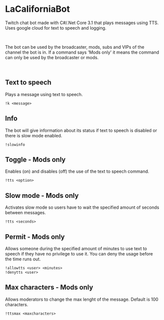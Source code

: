# LaCaliforniaBot

Twitch chat bot made with C#/.Net Core 3.1 that plays messages using TTS.
Uses google cloud for text to speech and logging.

<br>

The bot can be used by the broadcaster, mods, subs and VIPs of the channel the bot is in. If a command says 'Mods only' it means the command can only be used by the broadcaster or mods.

<br>

## Text to speech

Plays a message using text to speech.

```
!k <message>
```


## Info

The bot will give information about its status if text to speech is disabled or there is slow mode enabled.

```
!slowinfo
```


## Toggle - Mods only

Enables (on) and disables (off) the use of the text to speech command.

```
!tts <option>
```


## Slow mode - Mods only

Activates slow mode so users have to wait the specified amount of seconds between messages.

```
!tts <seconds>
```


## Permit - Mods only

Allows someone during the specified amount of minutes to use text to speech if they have no privilege to use it. You can deny the usage before the time runs out.

```
!allowtts <user> <minutes>
!denytts <user>
```


## Max characters - Mods only

Allows moderators to change the max lenght of the message. Default is 100 characters.

```
!ttsmax <maxcharacters>
```

